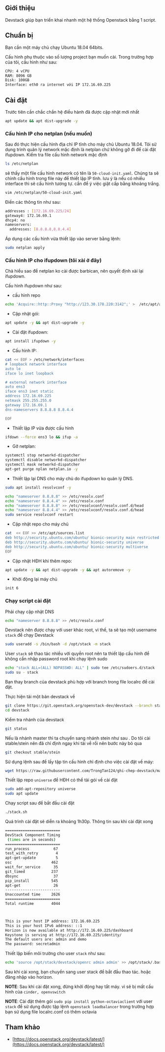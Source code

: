 ## Giới thiệu

Devstack giúp bạn triển khai nhanh một hệ thống Openstack bằng 1 script.

## Chuẩn bị

Bạn cần một máy chủ chạy Ubuntu 18.04 64bits.

Cấu hình phụ thuộc vào số lượng project bạn muốn cài. Trong trường hợp của tôi, cấu hình như sau:
```sh
CPU: 4 vCPU
RAM: 8096 GB
Disk: 100GB
Interface: eth0 ra internet với IP 172.16.69.225
```

## Cài đặt

Trước tiên cần chắc chắn hệ điều hành đã được cập nhật mới nhất
```sh
apt update && apt dist-upgrade -y
```

### Cấu hình IP cho netplan (nếu muốn)
Sau đó thực hiện cấu hình địa chỉ IP tĩnh cho máy chủ Ubuntu 18.04. Tôi sử dụng trình quản lý network mặc định là netplan chứ không gỡ đi để cài đặt ifupdown.
Kiểm tra file cấu hình network mặc định
```sh
ls /etc/netplan
```

sẽ thấy một file cấu hình network có tên là `50-cloud-init.yaml`. Chúng ta sẽ chỉnh cấu hình trong file này để thiết lập IP tĩnh. lưu ý là nếu có nhiều interface thì sẽ cấu hình tương tự. cần để ý việc giật cấp bằng khoảng trắng.
```sh
vim /etc/netplan/50-cloud-init.yaml
```

Điền các thông tin như sau:
```sh
addresses : [172.16.69.225/24]
gateway4: 172.16.69.1
dhcp4: no
nameservers:
  addresses: [8.8.8.8,8.8.4.4]
```

Áp dụng các cấu hình vừa thiết lập vào server bằng lệnh:
```sh
sudo netplan apply
```

### Cấu hình IP cho ifupdown (tôi xài ở đây)
Chả hiểu sao để netplan ko cài được barbican, nên quyết định xài lại ifupdown.

Cấu hình ifupdown như sau:

- cấu hình repo
```sh
echo 'Acquire::http::Proxy "http://123.30.178.220:3142";' >  /etc/apt/apt.conf
```

- Cập nhật gói:
```sh
apt update -y && apt dist-upgrade -y
```

- Cài đặt ifupdown:
```sh
apt install ifupdown -y
```

- Cấu hình IP:
```sh
cat << EOF > /etc/network/interfaces
# loopback network interface
auto lo
iface lo inet loopback

# external network interface
auto ens3
iface ens3 inet static
address 172.16.69.225
netmask 255.255.255.0
gateway 172.16.69.1
dns-nameservers 8.8.8.8 8.8.4.4

EOF
```

- Thiết lập IP vừa được cấu hình
```sh
ifdown --force ens3 lo && ifup -a
```

- Gỡ netplan:
```sh
systemctl stop networkd-dispatcher
systemctl disable networkd-dispatcher
systemctl mask networkd-dispatcher
apt-get purge nplan netplan.io -y
```

- Thiết lập lại DNS cho máy chủ do ifupdown ko quản lý DNS.
```sh
sudo apt install resolvconf -y

echo "nameserver 8.8.8.8" >> /etc/resolv.conf
echo "nameserver 8.8.4.4" >> /etc/resolv.conf
echo "nameserver 8.8.8.8" >> /etc/resolvconf/resolv.conf.d/head
echo "nameserver 8.8.4.4" >> /etc/resolvconf/resolv.conf.d/head
sudo service resolvconf restart
```

- Cập nhật repo cho máy chủ
```sh
cat  << EOF >> /etc/apt/sources.list
deb http://security.ubuntu.com/ubuntu/ bionic-security main restricted
deb http://security.ubuntu.com/ubuntu/ bionic-security universe
deb http://security.ubuntu.com/ubuntu/ bionic-security multiverse
EOF
```

- Cập nhật HĐH khi thêm repo:
```sh
apt update -y && apt dist-upgrade -y && apt autoremove -y
```

- Khởi động lại máy chủ
```sh
init 6
```

### Chạy script cài đặt

Phải chạy cập nhật DNS
```sh
echo "nameserver 8.8.8.8" >> /etc/resolv.conf
```

Devstack nên được chạy với user khác root, vì thế, ta sẽ tạo một username `stack` để chạy Devstack
```sh
sudo useradd -s /bin/bash -d /opt/stack -m stack
```

User `stack` sẽ thao tác nhiều với quyền root nên ta thiết lập cấu hình để không cần nhập password root khi chạy lệnh sudo
```sh
echo "stack ALL=(ALL) NOPASSWD: ALL" | sudo tee /etc/sudoers.d/stack
sudo su - stack
```

Bạn thay branch của devstack phù hợp với branch trong file localrc để cài đặt.

Thực hiện tải một bản devstack về
```sh
git clone https://git.openstack.org/openstack-dev/devstack --branch stable/stein
cd devstack
```

Kiểm tra nhánh của devstack
```sh
git status
```

Nếu là nhánh master thì ta chuyển sang nhánh stein như sau . Do tôi cài stable/stein nên đã chỉ định ngay khi tải về rồi nên bước này bỏ qua
```sh
git checkout stable/stein
```

Sử dụng lệnh sau để lấy tập tin cấu hình chỉ định cho việc cài đặt về máy:
```sh
wget https://raw.githubusercontent.com/TrongTan124/ghi-chep-devstack/master/local-stable-stein.conf -O ./local.conf
```

Thiết lập repo `universe` để HĐH có thể tải gói về cài đặt
```sh
sudo add-apt-repository universe
sudo apt update
```

Chạy script sau để bắt đầu cài đặt
```sh
./stack.sh
```

Quá trình cài đặt sẽ diễn ra khoảng 1h30p. Thông tin sau khi cài đặt xong
```sh
=========================                                                                                                                                                                      
DevStack Component Timing                                                                                                                                                                      
 (times are in seconds)                                                                                                                                                                        
=========================                                                                                                                                                                      
run_process           67                                                                                                                                                                       
test_with_retry        4                                                                                                                                                                       
apt-get-update         5                                                                                                                                                                       
osc                  462                                                                                                                                                                       
wait_for_service      35
git_timed            237
dbsync                37
pip_install          545
apt-get               26
-------------------------
Unaccounted time     2626
=========================
Total runtime        4044



This is your host IP address: 172.16.69.225
This is your host IPv6 address: ::1
Horizon is now available at http://172.16.69.225/dashboard
Keystone is serving at http://172.16.69.225/identity/
The default users are: admin and demo
The password: secretadmin
```

Thiết lập biến môi trường cho user `stack` như sau:
```sh
echo 'source /opt/stack/devstack/openrc admin admin' >> /opt/stack/.bashrc
```

Sau khi cài xong, bạn chuyển sang user stack để bắt đầu thao tác. hoặc đăng nhập vào horizon.

**NOTE**: Sau khi cài đặt xong, đừng khởi động hay tắt máy. vì sẽ bị mất cấu hình của `cinder, openvswitch`

**NOTE**: Cài đặt thêm gói `sudo pip install python-octaviaclient` với user `stack` để sử dụng được tập lệnh `openstack loadbalancer` trong trường hợp bạn sử dụng file localrc.conf có thêm octavia

## Tham khảo

- [https://docs.openstack.org/devstack/latest/](https://docs.openstack.org/devstack/latest/)